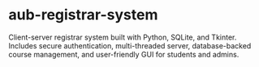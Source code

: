 # aub-registrar-system
Client-server registrar system built with Python, SQLite, and Tkinter. Includes secure authentication, multi-threaded server, database-backed course management, and user-friendly GUI for students and admins.
